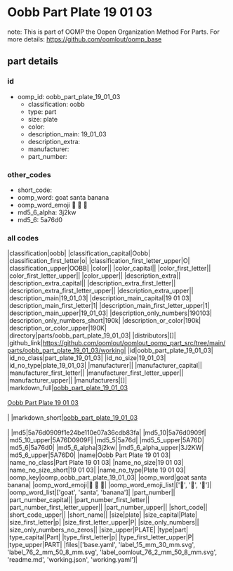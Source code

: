 # Oobb Part Plate 19 01 03  

note: This is part of OOMP the Oopen Organization Method For Parts. For more details: https://github.com/oomlout/oomp_base

##  part details





### id
* oomp_id: oobb_part_plate_19_01_03
  * classification: oobb
  * type: part
  * size: plate
  * color: 
  * description_main: 19_01_03
  * description_extra: 
  * manufacturer: 
  * part_number: 

### other_codes
* short_code: 
* oomp_word: goat santa banana
* oomp_word_emoji :goat: :santa: :banana:
* md5_6_alpha: 3j2kw
* md5_6: 5a76d0

### all codes 
|classification|oobb|
|classification_capital|Oobb|
|classification_first_letter|o|
|classification_first_letter_upper|O|
|classification_upper|OOBB|
|color||
|color_capital||
|color_first_letter||
|color_first_letter_upper||
|color_upper||
|description_extra||
|description_extra_capital||
|description_extra_first_letter||
|description_extra_first_letter_upper||
|description_extra_upper||
|description_main|19_01_03|
|description_main_capital|19 01 03|
|description_main_first_letter|1|
|description_main_first_letter_upper|1|
|description_main_upper|19_01_03|
|description_only_numbers|190103|
|description_only_numbers_short|190k|
|description_or_color|190k|
|description_or_color_upper|190K|
|directory|parts/oobb_part_plate_19_01_03|
|distributors|[]|
|github_link|https://github.com/oomlout/oomlout_oomp_part_src/tree/main/parts/oobb_part_plate_19_01_03/working|
|id|oobb_part_plate_19_01_03|
|id_no_class|part_plate_19_01_03|
|id_no_size|19_01_03|
|id_no_type|plate_19_01_03|
|manufacturer||
|manufacturer_capital||
|manufacturer_first_letter||
|manufacturer_first_letter_upper||
|manufacturer_upper||
|manufacturers|[]|
|markdown_full|[oobb_part_plate_19_01_03](https://github.com/oomlout/oomlout_oomp_part_src/tree/main/parts/oobb_part_plate_19_01_03/working)<br>[](https://github.com/oomlout/oomlout_oomp_part_src/tree/main/parts/oobb_part_plate_19_01_03/working)<br>[Oobb Part Plate 19 01 03](https://github.com/oomlout/oomlout_oomp_part_src/tree/main/parts/oobb_part_plate_19_01_03/working)<br><br>|
|markdown_short|[oobb_part_plate_19_01_03](https://github.com/oomlout/oomlout_oomp_part_src/tree/main/parts/oobb_part_plate_19_01_03/working)<br><br>|
|md5|5a76d0909f1e24be110e07a36cdb83fa|
|md5_10|5a76d0909f|
|md5_10_upper|5A76D0909F|
|md5_5|5a76d|
|md5_5_upper|5A76D|
|md5_6|5a76d0|
|md5_6_alpha|3j2kw|
|md5_6_alpha_upper|3J2KW|
|md5_6_upper|5A76D0|
|name|Oobb Part Plate 19 01 03|
|name_no_class|Part Plate 19 01 03|
|name_no_size|19 01 03|
|name_no_size_short|19 01 03|
|name_no_type|Plate 19 01 03|
|oomp_key|oomp_oobb_part_plate_19_01_03|
|oomp_word|goat santa banana|
|oomp_word_emoji|:goat: :santa: :banana:|
|oomp_word_emoji_list|[':goat:', ':santa:', ':banana:']|
|oomp_word_list|['goat', 'santa', 'banana']|
|part_number||
|part_number_capital||
|part_number_first_letter||
|part_number_first_letter_upper||
|part_number_upper||
|short_code||
|short_code_upper||
|short_name||
|size|plate|
|size_capital|Plate|
|size_first_letter|p|
|size_first_letter_upper|P|
|size_only_numbers||
|size_only_numbers_no_zeros||
|size_upper|PLATE|
|type|part|
|type_capital|Part|
|type_first_letter|p|
|type_first_letter_upper|P|
|type_upper|PART|
|files|['base.yaml', 'label_15_mm_30_mm.svg', 'label_76_2_mm_50_8_mm.svg', 'label_oomlout_76_2_mm_50_8_mm.svg', 'readme.md', 'working.json', 'working.yaml']|
